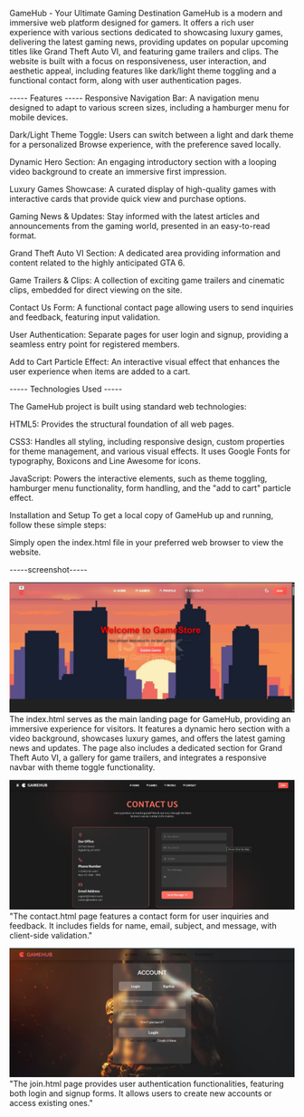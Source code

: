 GameHub - Your Ultimate Gaming Destination
GameHub is a modern and immersive web platform designed for gamers. It offers a rich user experience with various sections dedicated to showcasing luxury games, delivering the latest gaming news, providing updates on popular upcoming titles like Grand Theft Auto VI, and featuring game trailers and clips. The website is built with a focus on responsiveness, user interaction, and aesthetic appeal, including features like dark/light theme toggling and a functional contact form, along with user authentication pages.

 ----- Features ----- 
Responsive Navigation Bar: A navigation menu designed to adapt to various screen sizes, including a hamburger menu for mobile devices.

Dark/Light Theme Toggle: Users can switch between a light and dark theme for a personalized Browse experience, with the preference saved locally.

Dynamic Hero Section: An engaging introductory section with a looping video background to create an immersive first impression.

Luxury Games Showcase: A curated display of high-quality games with interactive cards that provide quick view and purchase options.

Gaming News & Updates: Stay informed with the latest articles and announcements from the gaming world, presented in an easy-to-read format.

Grand Theft Auto VI Section: A dedicated area providing information and content related to the highly anticipated GTA 6.

Game Trailers & Clips: A collection of exciting game trailers and cinematic clips, embedded for direct viewing on the site.

Contact Us Form: A functional contact page allowing users to send inquiries and feedback, featuring input validation.

User Authentication: Separate pages for user login and signup, providing a seamless entry point for registered members.

Add to Cart Particle Effect: An interactive visual effect that enhances the user experience when items are added to a cart.

 ----- Technologies Used ----- 

The GameHub project is built using standard web technologies:

HTML5: Provides the structural foundation of all web pages.

CSS3: Handles all styling, including responsive design, custom properties for theme management, and various visual effects. It uses Google Fonts for typography, Boxicons and Line Awesome for icons.

JavaScript: Powers the interactive elements, such as theme toggling, hamburger menu functionality, form handling, and the "add to cart" particle effect.

Installation and Setup
To get a local copy of GameHub up and running, follow these simple steps:

Simply open the index.html file in your preferred web browser to view the website.

 -----screenshot-----

  ![Image Alt](https://github.com/faizanalisyed2776/GameHub/blob/66fc304b589b7d0a52789ac040756434482d3732/Homepage.jpg)
  The index.html serves as the main landing page for GameHub, providing an immersive experience for visitors. It features a dynamic hero section with a video background, showcases luxury games, and offers the latest     gaming news and updates. The page also includes a dedicated section for Grand Theft Auto VI, a gallery for game trailers, and integrates a responsive navbar with theme toggle functionality.
  
  ![Image Alt](https://github.com/faizanalisyed2776/GameHub/blob/61f321d7487c9268e93d914884780eea824aa3d7/Contact%20page.jpg)
"The contact.html page features a contact form for user inquiries and feedback. It includes fields for name, email, subject, and message, with client-side validation."
  
  
  ![Image Alt](https://github.com/faizanalisyed2776/GameHub/blob/a76f459d9c60eca8d843face09f6a15b6cf903db/Join%20page.jpg)
"The join.html page provides user authentication functionalities, featuring both login and signup forms. It allows users to create new accounts or access existing ones."
